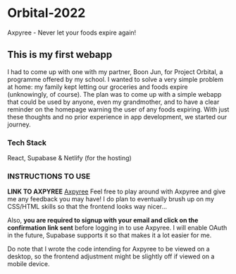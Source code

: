 # Orbital-2022

Axpyree - Never let your foods expire again!

## This is my first webapp

I had to come up with one with my partner, Boon Jun, for Project Orbital, a programme offered by my school.
I wanted to solve a very simple problem at home: my family kept letting our groceries and foods expire (unknowingly, of course).
The plan was to come up with a simple webapp that could be used by anyone, even my grandmother, and to have a clear reminder on the homepage warning the user of
any foods expiring.
With just these thoughts and no prior experience in app development, we started our journey.

### Tech Stack

React, Supabase & Netlify (for the hosting)

### INSTRUCTIONS TO USE

**LINK TO AXPYREE** [Axpyree](axpyree.netlify.app/signup)
Feel free to play around with Axpyree and give me any feedback you may have! I do plan to eventually brush up on my CSS/HTML skills so that the frontend looks way nicer...

Also, **you are required to signup with your email and click on the confirmation link sent** before logging in to use Axpyree.
I will enable OAuth in the future, Supabase supports it so that makes it a lot easier for me.

Do note that I wrote the code intending for Axpyree to be viewed on a desktop, so the frontend adjustment might be slightly off if viewed on a mobile device.
